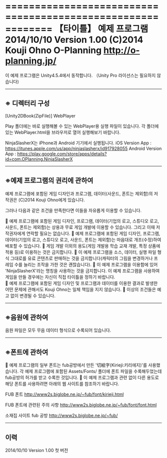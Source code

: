 ============================================================
【타이틀】
예제 프로그램
2014/10/10 Version 1.00
(C)2014 Kouji Ohno
O-Planning http://o-planning.jp/
============================================================

이 예제 프로그램은 Unity4.5.4에서 동작합니다.
（Unity Pro 라이선스는 필요하지 않습니다)

---------------------------------------
※ 디렉터리 구성
---------------------------------------

<NinjaSlasherX>
  [Unity2DBook(ZipFile)]
	<Play>	     WebPlayer
	<NinjaSlasherX>
	<NinjaSlasherX_UnityPro>
	<Sample1_1>
	<Sample2_0_Tank>
	<Sample2_1_Tank>
	<Sample3_0_RunnerGame>
	<Sample3_1_RunnerGame>
	<Sample4_1_A1_NinjaSlasherX>
	<Sample5_1_A1_NinjaSlasherX>
	<Sample6_1_A1_NinjaSlasherX>
	<Sample6_2_A1_NinjaSlasherX>
	<Sample6_2_B1_NinjaSlasherX>
	<Sample6_3_A1_NinjaSlasherX>
	<Sample7_1_A1_NinjaSlasherX>
	<Sample7_2_A1_NinjaSlasherX>
	<Sample7_3_A1_NinjaSlasherX>
	<Sample7_4_A1_NinjaSlasherX>
	<Sample8_1_A1_NinjaSlasherX>
	<Sample8_2_A1_NinjaSlasherX>
	<Sample8_3_A1_NinjaSlasherX>
	<Sample9_1_A1_NinjaSlasherX>
	<Sample10_1_A1_NinjaSlasherX>
	<Sample11_1_A1_NinjaSlasherX>
	<Sample12_1_A1_NinjaSlasherX>
	<Sample13_1_A1_NinjaSlasherX>


Play 폴더에는 바로 실행해볼 수 있는 WebPlayer용 실행 파일이 있습니다.
각 폴더에 있는 WebPlayer.html을 브라우저로 열어 실행해보기 바랍니다.

NinjaSlasherX는 iPhone과 Android 기기에서 실행됩니다.
  iOS Version App	:
  https://itunes.apple.com/us/app/ninjaslasherx/id917928055
  Android Version App	:
  https://play.google.com/store/apps/details?id=com.OPlanning.NinjaSlasherX


---------------------------------------
※예제 프로그램의 권리에 관하여
---------------------------------------
예제 프로그램에 포함된 게임 디자인과 프로그램, 데이터(사운드, 폰트는 제외함)의 저작권은 (C)2014 Kouji Ohno에게 있습니다.

그러나 다음과 같은 조건을 만족한다면 이들을 자유롭게 이용할 수 있습니다.

	예제 프로그램에 포함된 게임 디자인, 프로그램, 데이터(기업의 로고, 스튜디오 로고, 사운드, 폰트는 제외함)는 상용과 무료 게임 개발에 이용할 수 있습니다. 그리고 이때 저작권자에게 연락할 필요는 없습니다.
	예제 프로그램에 포함된 게임 디자인, 프로그램, 데이터(기업의 로고, 스튜디오 로고, 사운드, 폰트는 제외함)는 마음대로 개조(수정)하여 배포할 수 있습니다.
	게임 개발 이외의 용도(게임 개발용 학습 교재 개발, 특정 상품에 적용 등)로 이용하는 것은 금지합니다.
	이 예제 프로그램을 소스, 데이터, 실행 파일 형식 그대로를 유료 콘텐츠로 판매하는 것을 금지합니다(캐릭터의 그림을 변경하거나 프레임 수를 늘리는 조작을 가한 것은 괜찮습니다).
	이 예제 프로그램을 이용함에 있어  'NinjaSlasherX'라는 명칭을 사용하는 것을 금지합니다. 이 예제 프로그램을 사용하여 게임을 만들 경우에는 자신이 직접 타이틀을 정하기 바랍니다.  
	예제 프로그램에 포함된 게임 디자인 및 프로그램과 데이터를 이용한 결과로 발생한 어떤 문제에 관해서도 Kouji Ohno는 일체 책임을 지지 않습니다.
	이상의 조건들은 예고 없이 변경될 수 있습니다.



---------------------------------------
※음원에 관하여
---------------------------------------
음원 파일은 모두 무음 데이터 형식으로 수록되어 있습니다.


---------------------------------------
※폰트에 관하여
---------------------------------------
	예제 프로그램의 일부 폰트는 fub공방에서 만든 '切絵字(Kirieji:키리에지)'를 사용했습니다. 각 예제 프로그램에 포함된 Assets/Fonts/ 폴더에 폰트 파일을 수록해두었는데 fub공방의 허가를 받고 수록한 것입니다.
	이 예제 프로그램과 관련 없이 다른 용도로 해당 폰트를 사용하려면 아래의 웹 사이트를 참조하기 바랍니다.

FUB 폰트
http://www2s.biglobe.ne.jp/~fub/font/kirieji.html

FUB 폰트에 관련된 주의 사항
http://www2s.biglobe.ne.jp/~fub/font/font.html

소재집 사이트 fub 공방
http://www2s.biglobe.ne.jp/~fub/



---------------------------------------
이력
---------------------------------------
2014/10/10 Version 1.00 첫 버전

